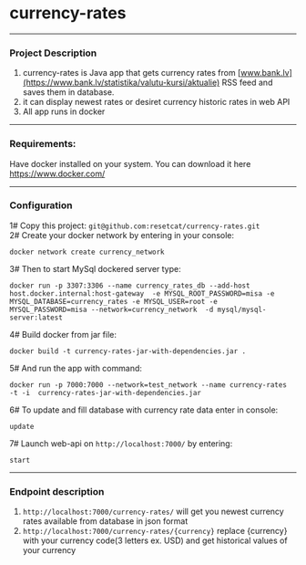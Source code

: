 # currency-rates
---
### Project Description
1. currency-rates is Java app that gets currency rates from [www.bank.lv](https://www.bank.lv/statistika/valutu-kursi/aktualie) RSS feed and saves them in database.
2. it can display newest rates or desiret currency historic rates in web API 
3. All app runs in docker

---

### Requirements:
Have docker installed on your system. You can download it here https://www.docker.com/

---
### Configuration
1# Copy this project: `git@github.com:resetcat/currency-rates.git`<br />
2# Create your docker network by entering in your console: 

    docker network create currency_network
3# Then to start MySql dockered server type:

    docker run -p 3307:3306 --name currency_rates_db --add-host host.docker.internal:host-gateway  -e MYSQL_ROOT_PASSWORD=misa -e MYSQL_DATABASE=currency_rates -e MYSQL_USER=root -e MYSQL_PASSWORD=misa --network=currency_network  -d mysql/mysql-server:latest    
4# Build docker from jar file:

    docker build -t currency-rates-jar-with-dependencies.jar .
5# And run the app with command:

    docker run -p 7000:7000 --network=test_network --name currency-rates  -t -i  currency-rates-jar-with-dependencies.jar
6# To update and fill database with currency rate data enter in console:

    update
7# Launch web-api on `http://localhost:7000/` by entering:

    start
    
---
### Endpoint description
1. `http://localhost:7000/currency-rates/` will get you newest currency rates available from database in json format
2. `http://localhost:7000/currency-rates/{currency}` replace {currency} with your currency code(3 letters ex. USD) and get historical values of your currency
